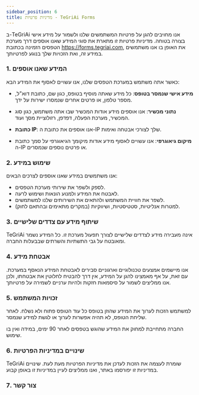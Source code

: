 ```yaml
---
sidebar_position: 6
title: מדיניות פרטיות - TeGriAi Forms
---
```


ב-TeGriAi אנו מחויבים להגן על פרטיות המשתמשים שלנו ולשמור על מידע אישי בצורה בטוחה. מדיניות פרטיות זו מתארת את סוגי המידע שאנו אוספים דרך מערכת הטפסים הזמינה בכתובת https://forms.tegriai.com, את האופן בו אנו משתמשים במידע זה, ואת הזכויות שלך בנוגע לפרטיותך.

### 1. **המידע שאנו אוספים**
כאשר אתה משתמש במערכת הטפסים שלנו, אנו עשויים לאסוף את המידע הבא:

- **מידע אישי שנמסר בטופס**: כל מידע שאתה מוסיף בטופס, כגון שם, כתובת דוא"ל, מספר טלפון, או פרטים אחרים שנמסרו ישירות על ידך.
  
- **נתוני מכשיר**: אנו אוספים מידע אודות המכשיר שבו אתה משתמש, כגון סוג המכשיר, מערכת הפעלה, דפדפן, רזולוציית מסך ועוד.

- **כתובת IP**: אנו אוספים את כתובת ה-IP שלך לצורכי אבטחה ואימות.

- **מיקום גיאוגרפי**: אנו עשויים לאסוף מידע אודות מיקומך הגיאוגרפי על סמך כתובת ה-IP או פרטים נוספים שנמסרים.

### 2. **שימוש במידע**
אנו משתמשים במידע שאנו אוספים לצרכים הבאים:

- לספק ולשפר את שירותי מערכת הטפסים.
- לאבטח את המידע ולמנוע הונאות ושימוש לרעה.
- לשפר את חוויית המשתמש ולהתאים את השירותים שלנו למשתמשים.
- למטרות אנליטיות, סטטיסטיות, ושיווקיות (במקרים מתאימים ובהתאם לחוק).

### 3. **שיתוף מידע עם צדדים שלישיים**
TeGriAi אינה מעבירה מידע לצדדים שלישיים לצורך תפעול מערכת זו. כל המידע נשמר ומאובטח על גבי התשתיות והשרתים שבבעלות החברה.

### 4. **אבטחת מידע**
אנו מיישמים אמצעים טכנולוגיים וארגוניים סבירים לאבטחת המידע הנאסף במערכת. עם זאת, על אף מאמצינו להגן על המידע, אין דרך להבטיח לחלוטין את אבטחתו, ולכן אנו ממליצים לשמור על סיסמאות חזקות ולהיות ערניים לשמירה על פרטיותך.

### 5. זכויות המשתמש
למשתמש הזכות לערוך את המידע שהוזן בטופס כל עוד הטופס פתוח ולא נשלח. לאחר שליחת הטופס, לא תהיה אפשרות לערוך או לגשת למידע שנמסר.

החברה מתחייבת למחוק את המידע שהוגש בטפסים לאחר 90 ימים, במידה ואין בו שימוש.

### 6. **שינויים במדיניות הפרטיות**
TeGriAi שומרת לעצמה את הזכות לעדכן את מדיניות הפרטיות מעת לעת. שינויים במדיניות זו יפורסמו באתר, ואנו ממליצים לעיין במדיניות זו באופן קבוע.

### 7. **צור קשר**

